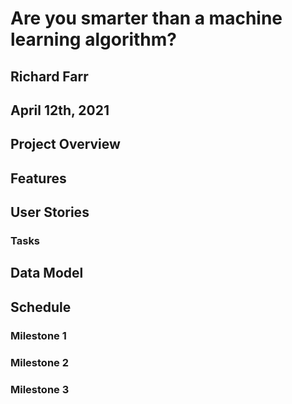 # Are you smarter than a machine learning algorithm?
## Richard Farr
## April 12th, 2021

## Project Overview

## Features

## User Stories

### Tasks

## Data Model

## Schedule

### Milestone 1

### Milestone 2

### Milestone 3